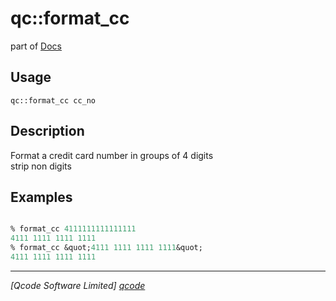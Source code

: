 qc::format_cc
=============

part of [Docs](.)

Usage
-----
`qc::format_cc cc_no`

Description
-----------
Format a credit card number in groups of 4 digits<br/>strip non digits

Examples
--------
```tcl

% format_cc 4111111111111111
4111 1111 1111 1111
% format_cc &quot;4111 1111 1111 1111&quot;
4111 1111 1111 1111

```

----------------------------------
*[Qcode Software Limited] [qcode]*

[qcode]: http://www.qcode.co.uk "Qcode Software"